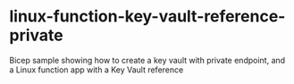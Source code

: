 # linux-function-key-vault-reference-private
Bicep sample showing how to create a key vault with private endpoint, and a Linux function app with a Key Vault reference
